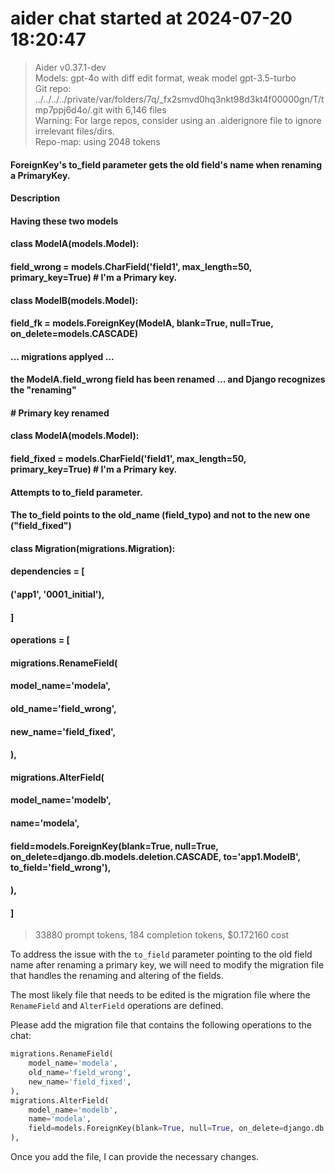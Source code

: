 
# aider chat started at 2024-07-20 18:20:47

> Aider v0.37.1-dev  
> Models: gpt-4o with diff edit format, weak model gpt-3.5-turbo  
> Git repo: ../../../../private/var/folders/7q/_fx2smvd0hq3nkt98d3kt4f00000gn/T/tmp7ppj6d4o/.git with 6,146 files  
> Warning: For large repos, consider using an .aiderignore file to ignore irrelevant files/dirs.  
> Repo-map: using 2048 tokens  

#### ForeignKey's to_field parameter gets the old field's name when renaming a PrimaryKey.  
#### Description  
#### 	  
#### Having these two models   
#### class ModelA(models.Model):  
#### 	field_wrong = models.CharField('field1', max_length=50, primary_key=True) # I'm a Primary key.  
#### class ModelB(models.Model):  
#### 	field_fk = models.ForeignKey(ModelA, blank=True, null=True, on_delete=models.CASCADE)   
#### ... migrations applyed ...  
#### the ModelA.field_wrong field has been renamed ... and Django recognizes the "renaming"  
#### # Primary key renamed  
#### class ModelA(models.Model):  
#### 	field_fixed = models.CharField('field1', max_length=50, primary_key=True) # I'm a Primary key.  
#### Attempts to to_field parameter.   
#### The to_field points to the old_name (field_typo) and not to the new one ("field_fixed")  
#### class Migration(migrations.Migration):  
#### 	dependencies = [  
#### 		('app1', '0001_initial'),  
#### 	]  
#### 	operations = [  
#### 		migrations.RenameField(  
#### 			model_name='modela',  
#### 			old_name='field_wrong',  
#### 			new_name='field_fixed',  
#### 		),  
#### 		migrations.AlterField(  
#### 			model_name='modelb',  
#### 			name='modela',  
#### 			field=models.ForeignKey(blank=True, null=True, on_delete=django.db.models.deletion.CASCADE, to='app1.ModelB', to_field='field_wrong'),  
#### 		),  
#### 	]  
> 33880 prompt tokens, 184 completion tokens, $0.172160 cost  

To address the issue with the `to_field` parameter pointing to the old field name after renaming a primary key, we will need to modify the migration file that handles the renaming and altering of the fields.

The most likely file that needs to be edited is the migration file where the `RenameField` and `AlterField` operations are defined.

Please add the migration file that contains the following operations to the chat:
```python
migrations.RenameField(
    model_name='modela',
    old_name='field_wrong',
    new_name='field_fixed',
),
migrations.AlterField(
    model_name='modelb',
    name='modela',
    field=models.ForeignKey(blank=True, null=True, on_delete=django.db.models.deletion.CASCADE, to='app1.ModelB', to_field='field_wrong'),
),
```

Once you add the file, I can provide the necessary changes.

